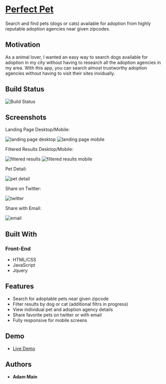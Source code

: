 <!-- # https://adammain.github.io/perfect-pet/

Initial wireframes:

https://gist.github.com/adammain/7bad1a81462955743a3fc5ae99b01290 -->
# [Perfect Pet](https://adammain.github.io/perfect-pet/)

Search and find pets (dogs or cats) available for adoption from highly reputable adoption agencies near given zipcodes.  

## Motivation

As a animal lover, I wanted an easy way to search dogs available for adoption in my city without having to research all the adoption agencies in my area.  With this app, you can search almost trustworthy adoption agencies without having to visit their sites invidually. 

## Build Status

![Build Status](https://github.com/adammain/perfect-pet/commits/main)

## Screenshots
Landing Page Desktop/Mobile:

![landing page desktop](screenshots/landing-desktop.png)
![landing page mobile](screenshots/landing-mobile.png)

Filtered Results Desktop/Mobile:

![filtered results](screenshots/filtered-results.png)
![filtered results mobile](screenshots/mobile-results.png)

Pet Detail:

![pet detail](screenshots/pet-detail.png)

Share on Twitter:

![twitter](screenshots/twitter-share.png)

Share with Email:

![email](screenshots/email-share.png)

## Built With

### Front-End
* HTML/CSS
* JavaScript
* Jquery

## Features

* Search for adoptable pets near given zipcode
* Filter results by dog or cat (additional filtrs in progress)
* View individual pet and adoption agency details
* Share favorite pets on twitter or with email
* Fully responsive for mobile screens

## Demo

- [Live Demo](https://adammain.github.io/perfect-pet/)

## Authors

* **Adam Main**